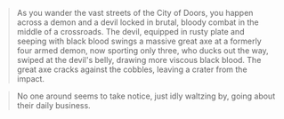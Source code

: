 > As you wander the vast streets of the City of Doors, you happen across a demon and a devil locked in brutal, bloody combat in the middle of a crossroads. The devil, equipped in rusty plate and seeping with black blood swings a massive great axe at a formerly four armed demon, now sporting only three, who ducks out the way, swiped at the devil's belly, drawing more viscous black blood. The great axe cracks against the cobbles, leaving a crater from the impact.

> No one around seems to take notice, just idly waltzing by, going about their daily business.